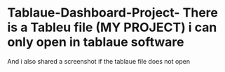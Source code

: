 # Tablaue-Dashboard-Project- There is a Tableu file (MY PROJECT) i can only open in tablaue software 
And i also shared a screenshot if the tablaue file does not open 
